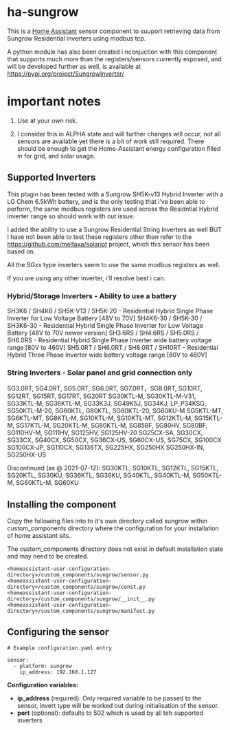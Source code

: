 # ha-sungrow

This is a [Home Assistant](https://home-assistant.io) sensor component to suuport retrieving data from Sungrow Residential inverters using modbus tcp.

A python module has also been created i nconjuction with this component that supports much more than the registers/sensors currently exposed, and will be developed further as well, is available at https://pypi.org/project/SungrowInverter/

# important notes

1. Use at your own risk.

2. I consider this in ALPHA state and will further changes will occur, not all sensors are available yet there is a bit of work still required. There should be enough to get the Home-Assistant energy configuration filled in for grid, and solar usage.

## Supported Inverters

This plugin has been tested with a Sungrow SH5K-v13 Hybrid Inverter with a LG Chem 6.5kWh battery, and is the only testing that i've been able to perform, the same modbus registers are used across the Residntial Hybrid inverter range so should work with out issue.

I added the ability to use a Sungrow Residential String Inverters as well BUT I have not been able to test these registers other than refer to the https://github.com/meltaxa/solariot project, which this sensor has been based on. 

All the SGxx type inverters seem to use the same modbus registers as well.

If you are using any other inverter, i'll resolve best i can.

### Hybrid/Storage Inverters - Ability to use a battery

SH3K6 / SH4K6 / SH5K-V13 / SH5K-20     - Residential Hybrid Single Phase Inverter for Low Voltage Battery [48V to 70V]
SH4K6-30 / SH5K-30 / SH3K6-30          - Residential Hybrid Single Phase Inverter for Low Voltage Battery [48V to 70V newer version]
SH3.6RS / SH4.6RS / SH5.0RS / SH6.0RS  - Residential Hybrid Single Phase Inverter wide battery voltage range [80V to 460V]
SH5.0RT / SH6.0RT / SH8.0RT / SH10RT   - Residential Hybrid Three Phase Inverter wide battery voltage range [80V to 460V]

### String Inverters - Solar panel and grid connection only

SG3.0RT, SG4.0RT, SG5.0RT, SG6.0RT, SG7.0RT，SG8.0RT, SG10RT, SG12RT, SG15RT, SG17RT, SG20RT
SG30KTL-M, SG30KTL-M-V31, SG33KTL-M, SG36KTL-M, SG33K3J, SG49K5J, SG34KJ, LP_P34KSG,
SG50KTL-M-20, SG60KTL, G80KTL, SG80KTL-20, SG60KU-M
SG5KTL-MT, SG6KTL-MT, SG8KTL-M, SG10KTL-M, SG10KTL-MT, SG12KTL-M, SG15KTL-M,
SG17KTL-M, SG20KTL-M,
SG80KTL-M, SG85BF, SG80HV, SG80BF, SG110HV-M, SG111HV, SG125HV, SG125HV-20
SG25CX-SA, SG30CX, SG33CX, SG40CX, SG50CX, SG36CX-US, SG60CX-US, SG75CX, SG100CX
SG100CX-JP, SG110CX, SG136TX, SG225HX, SG250HX
SG250HX-IN, SG250HX-US

Discontinued (as @ 2021-07-12):
SG30KTL, SG10KTL, SG12KTL, SG15KTL, SG20KTL, SG30KU, SG36KTL, SG36KU, SG40KTL,
SG40KTL-M, SG50KTL-M, SG60KTL-M, SG60KU

## Installing the component

Copy the following files into to it's own directory called sungrow within custom_components directory where the configuration for your installation of home assistant sits. 

The custom_components directory does not exist in default installation state and may need to be created.

```
<homeassistant-user-configuration-directory>/custom_components/sungrow/sensor.py
<homeassistant-user-configuration-directory>/custom_components/sungrow/const.py
<homeassistant-user-configuration-directory>/custom_components/sungrow/__init__.py
<homeassistant-user-configuration-directory>/custom_components/sungrow/manifest.py
```

## Configuring the sensor

```
# Example configuration.yaml entry

sensor:
  - platform: sungrow
    ip_address: 192.168.1.127
```

**Configuration variables:**

- **ip_address** (required): Only required variable to be passed to the sensor, invert type will be worked out during initialisation of the sensor.
- **port** (optional): defaults to 502 which is used by all teh supported inverters


